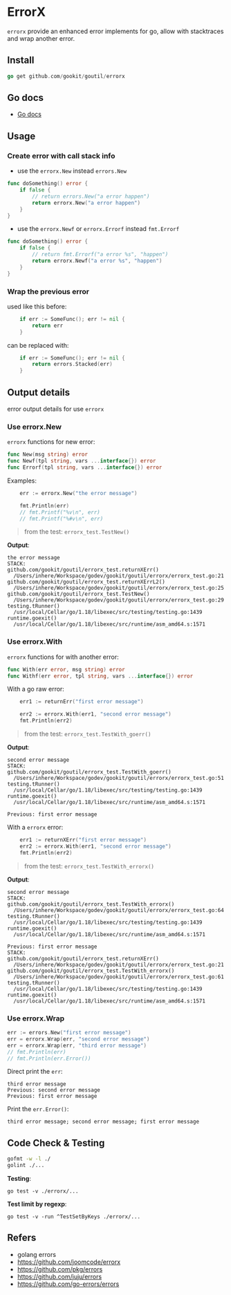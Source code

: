 # ErrorX

`errorx` provide an enhanced error implements for go, allow with stacktraces and wrap another error.

## Install

```go
go get github.com/gookit/goutil/errorx
```

## Go docs

- [Go docs](https://pkg.go.dev/github.com/gookit/goutil/errorx)

## Usage

### Create error with call stack info

- use the `errorx.New` instead `errors.New`

```go
func doSomething() error {
    if false {
	    // return errors.New("a error happen")
	    return errorx.New("a error happen")
	}
}
```

- use the `errorx.Newf` or `errorx.Errorf` instead `fmt.Errorf`

```go
func doSomething() error {
    if false {
	    // return fmt.Errorf("a error %s", "happen")
	    return errorx.Newf("a error %s", "happen")
	}
}
```

### Wrap the previous error

used like this before:

```go
    if err := SomeFunc(); err != nil {
	    return err
	}
```

can be replaced with:

```go
    if err := SomeFunc(); err != nil {
	    return errors.Stacked(err)
	}
```

## Output details

error output details for use `errorx`

### Use errorx.New

`errorx` functions for new error:

```go
func New(msg string) error
func Newf(tpl string, vars ...interface{}) error
func Errorf(tpl string, vars ...interface{}) error
```

Examples:

```go
    err := errorx.New("the error message")

    fmt.Println(err)
    // fmt.Printf("%v\n", err)
    // fmt.Printf("%#v\n", err)
```

> from the test: `errorx_test.TestNew()`

**Output**:

```text
the error message
STACK:
github.com/gookit/goutil/errorx_test.returnXErr()
  /Users/inhere/Workspace/godev/gookit/goutil/errorx/errorx_test.go:21
github.com/gookit/goutil/errorx_test.returnXErrL2()
  /Users/inhere/Workspace/godev/gookit/goutil/errorx/errorx_test.go:25
github.com/gookit/goutil/errorx_test.TestNew()
  /Users/inhere/Workspace/godev/gookit/goutil/errorx/errorx_test.go:29
testing.tRunner()
  /usr/local/Cellar/go/1.18/libexec/src/testing/testing.go:1439
runtime.goexit()
  /usr/local/Cellar/go/1.18/libexec/src/runtime/asm_amd64.s:1571
```

### Use errorx.With

`errorx` functions for with another error:

```go
func With(err error, msg string) error
func Withf(err error, tpl string, vars ...interface{}) error
```

With a go raw error:

```go
	err1 := returnErr("first error message")

	err2 := errorx.With(err1, "second error message")
	fmt.Println(err2)
```

> from the test: `errorx_test.TestWith_goerr()`

**Output**:

```text
second error message
STACK:
github.com/gookit/goutil/errorx_test.TestWith_goerr()
  /Users/inhere/Workspace/godev/gookit/goutil/errorx/errorx_test.go:51
testing.tRunner()
  /usr/local/Cellar/go/1.18/libexec/src/testing/testing.go:1439
runtime.goexit()
  /usr/local/Cellar/go/1.18/libexec/src/runtime/asm_amd64.s:1571

Previous: first error message
```

With a `errorx` error:

```go
	err1 := returnXErr("first error message")
	err2 := errorx.With(err1, "second error message")
	fmt.Println(err2)
```

> from the test: `errorx_test.TestWith_errorx()`

**Output**:

```text
second error message
STACK:
github.com/gookit/goutil/errorx_test.TestWith_errorx()
  /Users/inhere/Workspace/godev/gookit/goutil/errorx/errorx_test.go:64
testing.tRunner()
  /usr/local/Cellar/go/1.18/libexec/src/testing/testing.go:1439
runtime.goexit()
  /usr/local/Cellar/go/1.18/libexec/src/runtime/asm_amd64.s:1571

Previous: first error message
STACK:
github.com/gookit/goutil/errorx_test.returnXErr()
  /Users/inhere/Workspace/godev/gookit/goutil/errorx/errorx_test.go:21
github.com/gookit/goutil/errorx_test.TestWith_errorx()
  /Users/inhere/Workspace/godev/gookit/goutil/errorx/errorx_test.go:61
testing.tRunner()
  /usr/local/Cellar/go/1.18/libexec/src/testing/testing.go:1439
runtime.goexit()
  /usr/local/Cellar/go/1.18/libexec/src/runtime/asm_amd64.s:1571

```

### Use errorx.Wrap

```go
err := errors.New("first error message")
err = errorx.Wrap(err, "second error message")
err = errorx.Wrap(err, "third error message")
// fmt.Println(err)
// fmt.Println(err.Error())
```

Direct print the `err`:

```text
third error message
Previous: second error message
Previous: first error message
```

Print the `err.Error()`:

```text
third error message; second error message; first error message
```

## Code Check & Testing

```bash
gofmt -w -l ./
golint ./...
```

**Testing**:

```shell
go test -v ./errorx/...
```

**Test limit by regexp**:

```shell
go test -v -run ^TestSetByKeys ./errorx/...
```

## Refers

- golang errors
- https://github.com/joomcode/errorx
- https://github.com/pkg/errors
- https://github.com/juju/errors
- https://github.com/go-errors/errors
